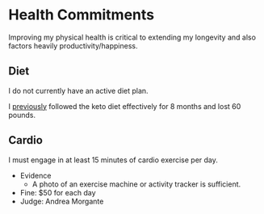 # Health Commitments

Improving my physical health is critical to extending my longevity and also factors heavily productivity/happiness.

## Diet

I do not currently have an active diet plan.

I [previously](https://github.com/morgante/contract/blob/2017/health.md#diet) followed the keto diet effectively for 8 months and lost 60 pounds.

## Cardio

I must engage in at least 15 minutes of cardio exercise per day.

- Evidence
    - A photo of an exercise machine or activity tracker is sufficient.
- Fine: $50 for each day
- Judge: Andrea Morgante

